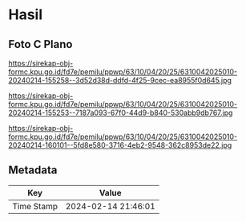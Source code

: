 # Hasil

## Foto C Plano

https://sirekap-obj-formc.kpu.go.id/fd7e/pemilu/ppwp/63/10/04/20/25/6310042025010-20240214-155258--3d52d38d-ddfd-4f25-9cec-ea8955f0d645.jpg

https://sirekap-obj-formc.kpu.go.id/fd7e/pemilu/ppwp/63/10/04/20/25/6310042025010-20240214-155253--7187a093-67f0-44d9-b840-530abb9db767.jpg

https://sirekap-obj-formc.kpu.go.id/fd7e/pemilu/ppwp/63/10/04/20/25/6310042025010-20240214-160101--5fd8e580-3716-4eb2-9548-362c8953de22.jpg


## Metadata

| Key        | Value               |
| ---------- | ------------------- |
| Time Stamp | 2024-02-14 21:46:01 |



